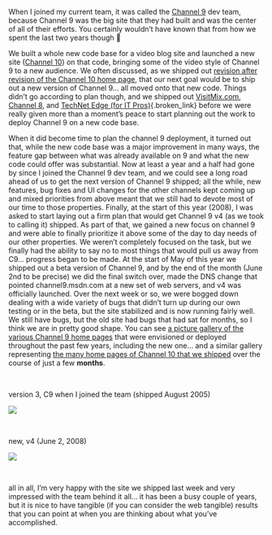 When I joined my current team, it was called the <a href="http://channel9.msdn.com" target="_blank">Channel 9</a> dev team, because Channel 9 was the big site that they had built and was the center of all of their efforts. You certainly wouldn’t have known that from how we spent the last two years though 🙂

We built a whole new code base for a video blog site and launched a new site (<a href="http://on10.net" target="_blank" class="broken_link">Channel 10</a>) on that code, bringing some of the video style of Channel 9 to a new audience. We often discussed, as we shipped out [revision after revision of the Channel 10 home page](http://flickr.com/photos/jeffsand/sets/72157605412954126/), that our next goal would be to ship out a new version of Channel 9… all moved onto that new code. Things didn’t go according to plan though, and we shipped out <a href="http://VisitMix.com" target="_blank" class="broken_link">VisitMix.com</a>, <a href="http://channel8.msdn.com/" target="_blank" class="broken_link">Channel 8</a>, and [TechNet Edge (for IT Pros)](http://edge.technet.com/){.broken_link} before we were really given more than a moment’s peace to start planning out the work to deploy Channel 9 on a new code base.

When it did become time to plan the channel 9 deployment, it turned out that, while the new code base was a major improvement in many ways, the feature gap between what was already available on 9 and what the new code could offer was substantial. Now at least a year and a half had gone by since I joined the Channel 9 dev team, and we could see a long road ahead of us to get the next version of Channel 9 shipped; all the while, new features, bug fixes and UI changes for the other channels kept coming up and mixed priorities from above meant that we still had to devote most of our time to those properties. Finally, at the start of this year (2008), I was asked to start laying out a firm plan that would get Channel 9 v4 (as we took to calling it) shipped. As part of that, we gained a new focus on channel 9 and were able to finally prioritize it above some of the day to day needs of our other properties. We weren’t completely focused on the task, but we finally had the ability to say no to most things that would pull us away from C9… progress began to be made. At the start of May of this year we shipped out a beta version of Channel 9, and by the end of the month (June 2nd to be precise) we did the final switch over, made the DNS change that pointed channel9.msdn.com at a new set of web servers, and v4 was officially launched. Over the next week or so, we were bogged down dealing with a wide variety of bugs that didn’t turn up during our own testing or in the beta, but the site stabilized and is now running fairly well. We still have bugs, but the old site had bugs that had sat for months, so I think we are in pretty good shape. You can see [a picture gallery of the various Channel 9 home pages](http://flickr.com/photos/jeffsand/sets/72157605412641884/) that were envisioned or deployed throughout the past few years, including the new one… and a similar gallery representing [the many home pages of Channel 10 that we shipped](http://flickr.com/photos/jeffsand/sets/72157605412954126/) over the course of just a few **months**.

&#160;

version 3, C9 when I joined the team (shipped August 2005)

<a title="Channel 9 v3" href="http://farm4.static.flickr.com/3081/2548169507_2f717c2125_o_d.jpg" rel="lightbox"><img src="http://farm4.static.flickr.com/3081/2548169507_495cf29364_t_d.jpg" /></a> 

&#160;</p> </p> </p> </p> </p> </p> </p> </p> </p> </p> </p> </p> </p> </p> 

new, v4 (June 2, 2008)

<a title="Channel 9 Version 4" href="http://farm4.static.flickr.com/3274/2548170195_9655393042_o_d.jpg" rel="lightbox"><img src="http://farm4.static.flickr.com/3274/2548170195_bac61c23df_t_d.jpg" /></a> </p> 

&#160;

all in all, I’m very happy with the site we shipped last week and very impressed with the team behind it all… it has been a busy couple of years, but it is nice to have tangible (if you can consider the web tangible) results that you can point at when you are thinking about what you’ve accomplished.